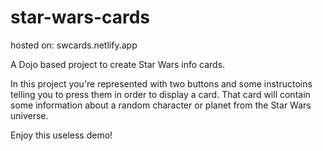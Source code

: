 # star-wars-cards

hosted on: swcards.netlify.app

A Dojo based project to create Star Wars info cards.

In this project you're represented with two buttons and some instructoins telling you to press them in order to display a card.
That card will contain some information about a random character or planet from the Star Wars universe.

Enjoy this useless demo!
